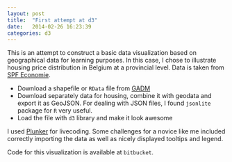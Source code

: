 ```yaml
---
layout: post
title:  "First attempt at d3"
date:   2014-02-26 16:23:39
categories: d3
---
```


This is an attempt to construct a basic data visualization based on geographical data for learning purposes. In this case, I chose to illustrate housing price distribution in Belgium at a provincial level. Data is taken from [SPF Economie][bestat-housing]. 

* Download a shapefile or `RData` file from [GADM](http://www.gadm.org/country)
* Download separately data for housing, combine it with geodata and export it as GeoJSON. For dealing with JSON files, I found `jsonlite` package for `R` very useful.
* Load the file with `d3` library and make it look awesome  

I used [Plunker](http://plnkr.co) for livecoding. Some challenges for a novice like me included correctly importing the data as well as nicely displayed tooltips and legend.

Code for this visualization is available at `bitbucket`.

[bestat-housing]: http://bestat.economie.fgov.be/BeStat/BeStatMultidimensionalAnalysis?loadDefaultId=479
